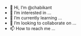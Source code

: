 - 👋 Hi, I’m @chabikant
- 👀 I’m interested in ...
- 🌱 I’m currently learning ...
- 💞️ I’m looking to collaborate on ...
- 📫 How to reach me ...

<!---
chabikant/chabikant is a ✨ special ✨ repository because its `README.md` (this file) appears on your GitHub profile.
You can click the Preview link to take a look at your changes.
--->
